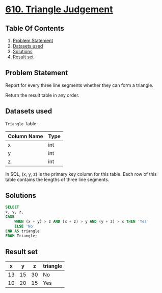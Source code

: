# [610. Triangle Judgement](https://leetcode.com/problems/triangle-judgement/description/)

## Table Of Contents
1. [Problem Statement]()
2. [Datasets used]()
3. [Solutions]()
4. [Result set]()

## Problem Statement

Report for every three line segments whether they can form a triangle.

Return the result table in any order.

## Datasets used

```Triangle``` Table:

| Column Name | Type |
| ----------- | ---- |
| x           | int  |
| y           | int  |
| z           | int  |

In SQL, (x, y, z) is the primary key column for this table.
Each row of this table contains the lengths of three line segments.

## Solutions

```sql
SELECT
x, y, z,
CASE
    WHEN (x + y) > z AND (x + z) > y AND (y + z) > x THEN 'Yes'
    ELSE 'No'
END AS triangle
FROM Triangle;
```

## Result set

| x  | y  | z  | triangle |
| -- | -- | -- | -------- |
| 13 | 15 | 30 | No       |
| 10 | 20 | 15 | Yes      |